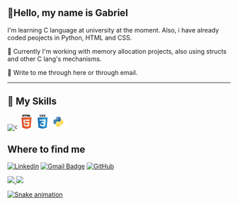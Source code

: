## 👋Hello, my name is Gabriel

I'm learning C language at university at the moment. Also, i have already coded peojects in Python, HTML and CSS.

🔭 Currently I'm working with memory allocation projects, also using structs and other C lang's mechanisms.

💬 Write to me through here or through email.

---

## 🚀 My Skills

<code><img height="32" src="https://cdn.iconscout.com/icon/free/png-512/c-programming-569564.png" alt="c"/></code>
<code><img height="32" src="https://raw.githubusercontent.com/github/explore/80688e429a7d4ef2fca1e82350fe8e3517d3494d/topics/html/html.png" alt="HTML5"/></code>
<code><img height="32" src="https://raw.githubusercontent.com/github/explore/80688e429a7d4ef2fca1e82350fe8e3517d3494d/topics/css/css.png" alt="CSS"/></code>
<code><img height="32" src="https://raw.githubusercontent.com/github/explore/80688e429a7d4ef2fca1e82350fe8e3517d3494d/topics/python/python.png" alt="Bootstrap"/></code>

## Where to find me

[![Linkedin](https://img.shields.io/badge/-Gabriel-blue?style=flat-square&logo=Linkedin&logoColor=white&link=LINK-DO-SEU-LINKEDIN)](https://www.linkedin.com/in/gabriel-ramos-2a3609306?utm_source=share&utm_campaign=share_via&utm_content=profile&utm_medium=android_app)
[![Gmail Badge](https://img.shields.io/badge/-gabrielfernandesbiro@gmail.com-006bed?style=flat-square&logo=Gmail&logoColor=white&link=mailto:SEU-EMAIL)](mailto:gabrielfernandesbiro@gmail.com)
[![GitHub](https://img.shields.io/github/followers/Gabr1el132?label=follow&style=social)](https://github.com/Gabr1el132/Gabr1el132)


<div>
<a href="https://github.com/Gabr1el132">
<img loading="lazy" height="180em" src="https://github-readme-stats.vercel.app/api/top-langs/?username=Gabr1el132&layout=compact&langs_count=7&theme=dracula"/>
<img loading="lazy" height="180em" src="https://github-readme-stats.vercel.app/api?username=Gabr1el132&show_icons=true&theme=dracula&include_all_commits=true&count_private=true"/>
</div>

![Snake animation](https://github.com/GabrielaZanetti/Gabr1el321/blob/output/github-contribution-grid-snake.svg)
